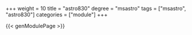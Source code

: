 +++
weight = 10
title = "astro830"
degree = "msastro"
tags = ["msastro", "astro830"]
categories = ["module"]
+++

{{< genModulePage >}}
